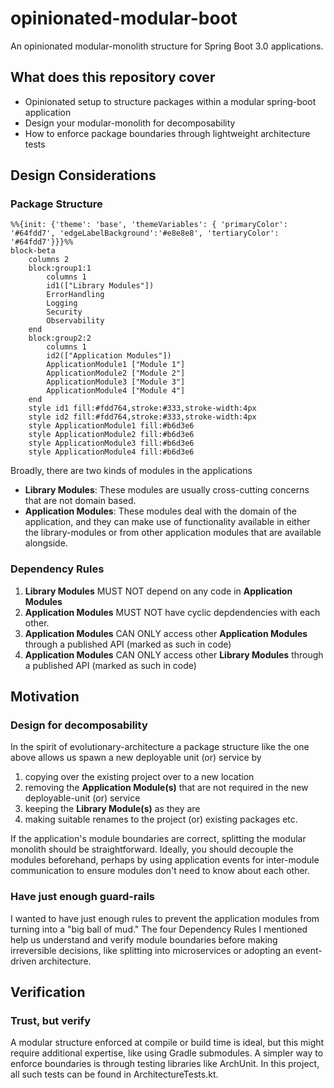 # opinionated-modular-boot
An opinionated modular-monolith structure for Spring Boot 3.0 applications.

## What does this repository cover
- Opinionated setup to structure packages within a modular spring-boot application
- Design your modular-monolith for decomposability
- How to enforce package boundaries through lightweight architecture tests

## Design Considerations
### Package Structure 

```mermaid
%%{init: {'theme': 'base', 'themeVariables': { 'primaryColor': '#64fdd7', 'edgeLabelBackground':'#e8e8e8', 'tertiaryColor': '#64fdd7'}}}%%
block-beta
    columns 2
    block:group1:1
        columns 1 
        id1(["Library Modules"])
        ErrorHandling 
        Logging 
        Security
        Observability
    end
    block:group2:2
        columns 1
        id2(["Application Modules"])
        ApplicationModule1 ["Module 1"] 
        ApplicationModule2 ["Module 2"] 
        ApplicationModule3 ["Module 3"]
        ApplicationModule4 ["Module 4"] 
    end
    style id1 fill:#fdd764,stroke:#333,stroke-width:4px
    style id2 fill:#fdd764,stroke:#333,stroke-width:4px
    style ApplicationModule1 fill:#b6d3e6
    style ApplicationModule2 fill:#b6d3e6
    style ApplicationModule3 fill:#b6d3e6
    style ApplicationModule4 fill:#b6d3e6
```

Broadly, there are two kinds of modules in the applications  
- **Library Modules**: These modules are usually cross-cutting concerns that are not domain based.
- **Application Modules**: These modules deal with the domain of the application, and they can make use of functionality available in either the library-modules or from other application modules that are available alongside.

### Dependency Rules 
1. **Library Modules** MUST NOT depend on any code in **Application Modules**
2. **Application Modules** MUST NOT have cyclic depdendencies with each other.
3. **Application Modules** CAN ONLY access other **Application Modules** through a published API (marked as such in code)
4. **Application Modules** CAN ONLY access other **Library Modules** through a published API (marked as such in code)

## Motivation 

### Design for decomposability 
In the spirit of evolutionary-architecture a package structure like the one above allows us spawn a new deployable unit (or) service by 

1) copying over the existing project over to a new location
2) removing the **Application Module(s)** that are not required in the new deployable-unit (or) service
3) keeping the **Library Module(s)** as they are
4) making suitable renames to the project (or) existing packages etc.

If the application's module boundaries are correct, splitting the modular monolith should be straightforward. Ideally, you should decouple the modules beforehand, perhaps by using application events for inter-module communication to ensure modules don't need to know about each other.

### Have just enough guard-rails
I wanted to have just enough rules to prevent the application modules from turning into a "big ball of mud." The four Dependency Rules I mentioned help us understand and verify module boundaries before making irreversible decisions, like splitting into microservices or adopting an event-driven architecture.

## Verification
### Trust, but verify 
A modular structure enforced at compile or build time is ideal, but this might require additional expertise, like using Gradle submodules. A simpler way to enforce boundaries is through testing libraries like ArchUnit. In this project, all such tests can be found in ArchitectureTests.kt.

